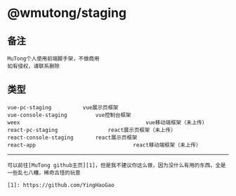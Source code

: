# @wmutong/staging

## 备注

	MuTong个人使用前端脚手架，不做商用
	如有侵权，请联系删除

## 类型

	vue-pc-staging          vue展示页框架
	vue-console-staging			vue控制台框架
	weex										vue移动端框架（未上传）
	react-pc-staging				react展示页框架（未上传）
	react-console-staging		react展示页框架
	react-app								react移动端框架（未上传）

---
	
	可以前往[MuTong github主页][1]，但是我不建议你这么做，因为没什么有用的东西，全是一些乱七八糟，稀奇古怪的玩意

	[1]: https://github.com/YingHaoGao